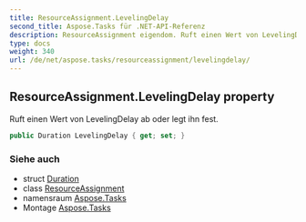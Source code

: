 ```yaml
---
title: ResourceAssignment.LevelingDelay
second_title: Aspose.Tasks für .NET-API-Referenz
description: ResourceAssignment eigendom. Ruft einen Wert von LevelingDelay ab oder legt ihn fest.
type: docs
weight: 340
url: /de/net/aspose.tasks/resourceassignment/levelingdelay/
---
```

## ResourceAssignment.LevelingDelay property

Ruft einen Wert von LevelingDelay ab oder legt ihn fest.

```csharp
public Duration LevelingDelay { get; set; }
```

### Siehe auch

* struct [Duration](../../duration/)
* class [ResourceAssignment](../)
* namensraum [Aspose.Tasks](../../resourceassignment/)
* Montage [Aspose.Tasks](../../../)


